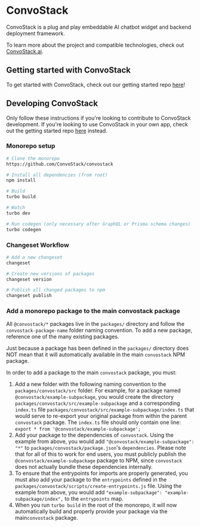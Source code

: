 # ConvoStack

ConvoStack is a plug and play embeddable AI chatbot widget and backend deployment framework.

To learn more about the project and compatible technologies, check out [ConvoStack.ai](https://convostack.ai/).

## Getting started with ConvoStack

To get started with ConvoStack, check out our getting started
repo [here](https://github.com/ConvoStack/getting-started)!

## Developing ConvoStack

Only follow these instructions if you're looking to contribute to ConvoStack development. If you're looking to use
ConvoStack in your own app, check out the getting started repo [here](https://github.com/ConvoStack/getting-started)
instead.

### Monorepo setup

```bash
# Clone the monorepo
https://github.com/ConvoStack/convostack

# Install all dependencies (from root)
npm install

# Build
turbo build

# Watch
turbo dev

# Run codegen (only necessary after GraphQL or Prisma schema changes)
turbo codegen
```

### Changeset Workflow

```bash
# Add a new changeset
changeset

# Create new versions of packages
changeset version

# Publish all changed packages to npm
changeset publish
```

### Add a monorepo package to the main convostack package

All `@convostack/*` packages live in the `packages/` directory and follow the `convostack-package-name` folder naming
convention. To add a new package, reference one of the many existing packages.

Just because a package has been defined in the `packages/` directory does NOT mean that it will automatically available
in the main `convostack` NPM package.

In order to add a package to the main `convostack` package, you must:

1. Add a new folder with the following naming convention to the `packages/convostack/src` folder. For example, for a
   package named `@convostack/example-subpackage`, you would create the
   directory `packages/convostack/src/example-subpackage` and a corresponding `index.ts`
   file `packages/convostack/src/example-subpackage/index.ts` that would serve to re-export your original package from
   within the parent `convostack` package. The `index.ts` file should only contain one
   line: `export * from '@convostack/example-subpackage';`
2. Add your package to the dependencies of `convostack`. Using the example from above, you would
   add `"@convostack/example-subpackage": "*"` to `packages/convostack/package.json`'s `dependencies`. Please note that
   for all of this to work for end users, you must publicly publish the `@convostack/example-subpackage` package to NPM,
   since `convostack` does not actually bundle these dependencies internally.
3. To ensure that the entrypoints for imports are properly generated, you must also add your package to
   the `entrypoints` defined in the `packages/convostack/scripts/create-entrypoints.js` file. Using the example from
   above,
   you would add `"example-subpackage": "example-subpackage/index",` to the `entrypoints` map.
4. When you run `turbo build` in the root of the monorepo, it will now automatically build and properly provide your
   package via the main`convostack` package.
